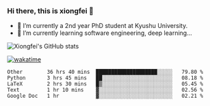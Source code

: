 ### Hi there, this is xiongfei 👋


- 🔭 I’m currently a 2nd year PhD student at Kyushu University.
- 🌱 I’m currently learning software engineering, deep learning...

<!--
**Toma62299781/Toma62299781** is a ✨ _special_ ✨ repository because its `README.md` (this file) appears on your GitHub profile.
Here are some ideas to get you started:
-->

![Xiongfei's GitHub stats](https://github-readme-stats.vercel.app/api?username=Toma62299781)


[![wakatime](https://wakatime.com/badge/user/9e8d5516-d162-43e7-9563-87295d455a71.svg)](https://wakatime.com/@9e8d5516-d162-43e7-9563-87295d455a71)

<!--START_SECTION:waka-->
```text
Other        36 hrs 40 mins  ████████████████████░░░░░   79.80 % 
Python       3 hrs 45 mins   ██░░░░░░░░░░░░░░░░░░░░░░░   08.18 % 
LaTeX        2 hrs 30 mins   █▒░░░░░░░░░░░░░░░░░░░░░░░   05.45 % 
Text         1 hr 10 mins    ▓░░░░░░░░░░░░░░░░░░░░░░░░   02.56 % 
Google Doc   1 hr            ▓░░░░░░░░░░░░░░░░░░░░░░░░   02.21 % 
```
<!--END_SECTION:waka-->

